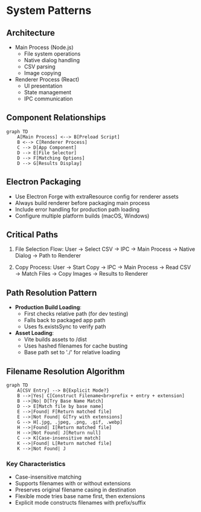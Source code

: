 # System Patterns

## Architecture

- Main Process (Node.js)
  - File system operations
  - Native dialog handling
  - CSV parsing
  - Image copying
- Renderer Process (React)
  - UI presentation
  - State management
  - IPC communication

## Component Relationships

```mermaid
graph TD
    A[Main Process] <--> B[Preload Script]
    B <--> C[Renderer Process]
    C --> D[App Component]
    D --> E[File Selector]
    D --> F[Matching Options]
    D --> G[Results Display]
```

## Electron Packaging

- Use Electron Forge with extraResource config for renderer assets
- Always build renderer before packaging main process
- Include error handling for production path loading
- Configure multiple platform builds (macOS, Windows)

## Critical Paths

1. File Selection Flow:
   User → Select CSV → IPC → Main Process → Native Dialog → Path to Renderer

2. Copy Process:
   User → Start Copy → IPC → Main Process → Read CSV → Match Files → Copy Images → Results to Renderer

## Path Resolution Pattern

- **Production Build Loading**:
  - First checks relative path (for dev testing)
  - Falls back to packaged app path
  - Uses fs.existsSync to verify path
- **Asset Loading**:
  - Vite builds assets to /dist
  - Uses hashed filenames for cache busting
  - Base path set to './' for relative loading

## Filename Resolution Algorithm

```mermaid
graph TD
    A[CSV Entry] --> B{Explicit Mode?}
    B -->|Yes| C[Construct Filename<br>prefix + entry + extension]
    B -->|No| D[Try Base Name Match]
    D --> E[Match file by base name]
    E -->|Found| F[Return matched file]
    E -->|Not Found| G[Try with extensions]
    G --> H[.jpg, .jpeg, .png, .gif, .webp]
    H -->|Found| I[Return matched file]
    H -->|Not Found| J[Return null]
    C --> K[Case-insensitive match]
    K -->|Found| L[Return matched file]
    K -->|Not Found| J
```

### Key Characteristics

- Case-insensitive matching
- Supports filenames with or without extensions
- Preserves original filename casing in destination
- Flexible mode tries base name first, then extensions
- Explicit mode constructs filenames with prefix/suffix